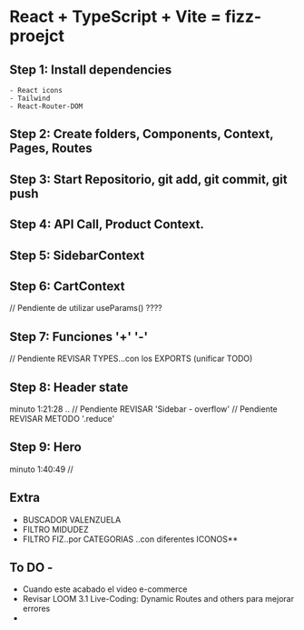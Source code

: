 # React + TypeScript + Vite = fizz-proejct

## Step 1: Install dependencies 
    - React icons
    - Tailwind
    - React-Router-DOM

## Step 2: Create folders, Components, Context, Pages, Routes 

## Step 3: Start Repositorio, git add, git commit, git push

## Step 4: API Call, Product Context.

## Step 5: SidebarContext

## Step 6: CartContext 
// Pendiente de utilizar useParams() ???? 

## Step 7: Funciones '+' '-'
// Pendiente REVISAR TYPES...con los EXPORTS (unificar TODO)

## Step 8: Header state
minuto 1:21:28 ..
// Pendiente REVISAR 'Sidebar - overflow'
// Pendiente REVISAR METODO '.reduce'

## Step 9: Hero 
minuto 1:40:49 
// 

## Extra
- BUSCADOR VALENZUELA
- FILTRO MIDUDEZ
- FILTRO FIZ..por CATEGORIAS ..con diferentes ICONOS**


## To DO - 
- Cuando este acabado el video e-commerce 
- Revisar LOOM 3.1 Live-Coding: Dynamic Routes and others para mejorar errores 
- 
